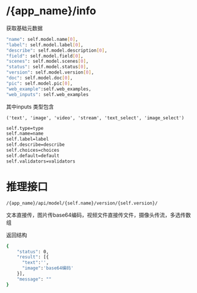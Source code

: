 
# /{app_name}/info
获取基础元数据
```bash
"name": self.model.name[0],
"label": self.model.label[0],
"describe": self.model.description[0],
"field": self.model.field[0],
"scenes": self.model.scenes[0],
"status": self.model.status[0],
"version": self.model.version[0],
"doc": self.model.doc[0],
"pic": self.model.pic[0],
"web_example":self.web_examples,
"web_inputs": self.web_examples
```
其中inputs 类型包含

`('text', 'image', 'video', 'stream', 'text_select', 'image_select')`
```bash
self.type=type
self.name=name
self.label=label
self.describe=describe
self.choices=choices
self.default=default
self.validators=validators
```

# 推理接口
`/{app_name}/api/model/{self.name}/version/{self.version}/`

文本直接传，图片传base64编码，视频文件直接传文件，摄像头传流，多选传数组

返回结构
```bash
{
    "status": 0,
    "result": [{
      "text":'',
      "image":'base64编码'
    }],
    "message": ""
}
```



